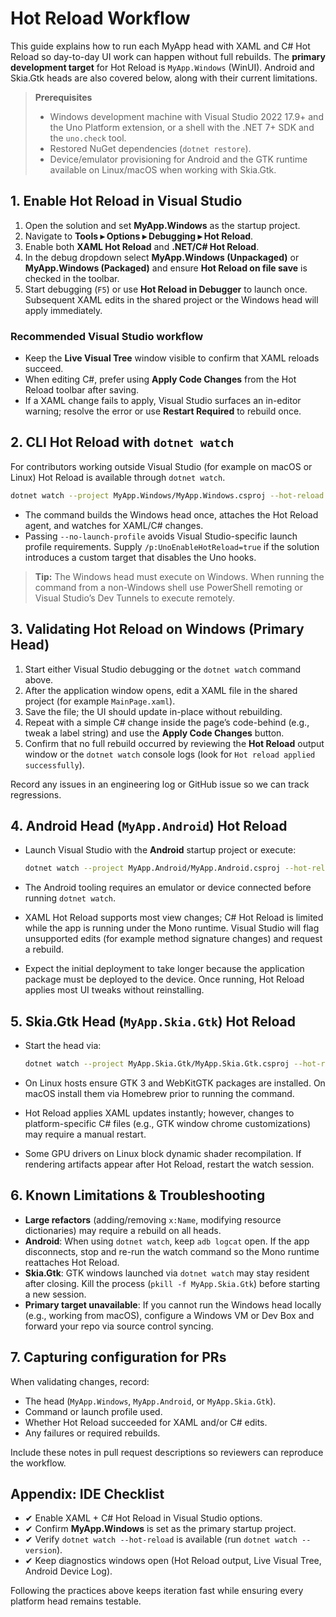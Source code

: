 # Hot Reload Workflow

This guide explains how to run each MyApp head with XAML and C# Hot Reload so day-to-day UI work can happen without full rebuilds. The **primary development target** for Hot Reload is `MyApp.Windows` (WinUI). Android and Skia.Gtk heads are also covered below, along with their current limitations.

> **Prerequisites**
>
> * Windows development machine with Visual Studio 2022 17.9+ and the Uno Platform extension, or a shell with the .NET 7+ SDK and the `uno.check` tool.
> * Restored NuGet dependencies (`dotnet restore`).
> * Device/emulator provisioning for Android and the GTK runtime available on Linux/macOS when working with Skia.Gtk.

## 1. Enable Hot Reload in Visual Studio

1. Open the solution and set **MyApp.Windows** as the startup project.
2. Navigate to **Tools ▸ Options ▸ Debugging ▸ Hot Reload**.
3. Enable both **XAML Hot Reload** and **.NET/C# Hot Reload**.
4. In the debug dropdown select **MyApp.Windows (Unpackaged)** or **MyApp.Windows (Packaged)** and ensure **Hot Reload on file save** is checked in the toolbar.
5. Start debugging (`F5`) or use **Hot Reload in Debugger** to launch once. Subsequent XAML edits in the shared project or the Windows head will apply immediately.

### Recommended Visual Studio workflow

* Keep the **Live Visual Tree** window visible to confirm that XAML reloads succeed.
* When editing C#, prefer using **Apply Code Changes** from the Hot Reload toolbar after saving.
* If a XAML change fails to apply, Visual Studio surfaces an in-editor warning; resolve the error or use **Restart Required** to rebuild once.

## 2. CLI Hot Reload with `dotnet watch`

For contributors working outside Visual Studio (for example on macOS or Linux) Hot Reload is available through `dotnet watch`.

```bash
dotnet watch --project MyApp.Windows/MyApp.Windows.csproj --hot-reload --no-launch-profile
```

* The command builds the Windows head once, attaches the Hot Reload agent, and watches for XAML/C# changes.
* Passing `--no-launch-profile` avoids Visual Studio-specific launch profile requirements. Supply `/p:UnoEnableHotReload=true` if the solution introduces a custom target that disables the Uno hooks.

> **Tip:** The Windows head must execute on Windows. When running the command from a non-Windows shell use PowerShell remoting or Visual Studio’s Dev Tunnels to execute remotely.

## 3. Validating Hot Reload on Windows (Primary Head)

1. Start either Visual Studio debugging or the `dotnet watch` command above.
2. After the application window opens, edit a XAML file in the shared project (for example `MainPage.xaml`).
3. Save the file; the UI should update in-place without rebuilding.
4. Repeat with a simple C# change inside the page’s code-behind (e.g., tweak a label string) and use the **Apply Code Changes** button.
5. Confirm that no full rebuild occurred by reviewing the **Hot Reload** output window or the `dotnet watch` console logs (look for `Hot reload applied successfully`).

Record any issues in an engineering log or GitHub issue so we can track regressions.

## 4. Android Head (`MyApp.Android`) Hot Reload

* Launch Visual Studio with the **Android** startup project or execute:

  ```bash
  dotnet watch --project MyApp.Android/MyApp.Android.csproj --hot-reload --framework net8.0-android
  ```

* The Android tooling requires an emulator or device connected before running `dotnet watch`.
* XAML Hot Reload supports most view changes; C# Hot Reload is limited while the app is running under the Mono runtime. Visual Studio will flag unsupported edits (for example method signature changes) and request a rebuild.
* Expect the initial deployment to take longer because the application package must be deployed to the device. Once running, Hot Reload applies most UI tweaks without reinstalling.

## 5. Skia.Gtk Head (`MyApp.Skia.Gtk`) Hot Reload

* Start the head via:

  ```bash
  dotnet watch --project MyApp.Skia.Gtk/MyApp.Skia.Gtk.csproj --hot-reload --framework net8.0
  ```

* On Linux hosts ensure GTK 3 and WebKitGTK packages are installed. On macOS install them via Homebrew prior to running the command.
* Hot Reload applies XAML updates instantly; however, changes to platform-specific C# files (e.g., GTK window chrome customizations) may require a manual restart.
* Some GPU drivers on Linux block dynamic shader recompilation. If rendering artifacts appear after Hot Reload, restart the watch session.

## 6. Known Limitations & Troubleshooting

* **Large refactors** (adding/removing `x:Name`, modifying resource dictionaries) may require a rebuild on all heads.
* **Android**: When using `dotnet watch`, keep `adb logcat` open. If the app disconnects, stop and re-run the watch command so the Mono runtime reattaches Hot Reload.
* **Skia.Gtk**: GTK windows launched via `dotnet watch` may stay resident after closing. Kill the process (`pkill -f MyApp.Skia.Gtk`) before starting a new session.
* **Primary target unavailable**: If you cannot run the Windows head locally (e.g., working from macOS), configure a Windows VM or Dev Box and forward your repo via source control syncing.

## 7. Capturing configuration for PRs

When validating changes, record:

* The head (`MyApp.Windows`, `MyApp.Android`, or `MyApp.Skia.Gtk`).
* Command or launch profile used.
* Whether Hot Reload succeeded for XAML and/or C# edits.
* Any failures or required rebuilds.

Include these notes in pull request descriptions so reviewers can reproduce the workflow.

## Appendix: IDE Checklist

* ✔ Enable XAML + C# Hot Reload in Visual Studio options.
* ✔ Confirm **MyApp.Windows** is set as the primary startup project.
* ✔ Verify `dotnet watch --hot-reload` is available (run `dotnet watch --version`).
* ✔ Keep diagnostics windows open (Hot Reload output, Live Visual Tree, Android Device Log).

Following the practices above keeps iteration fast while ensuring every platform head remains testable.
